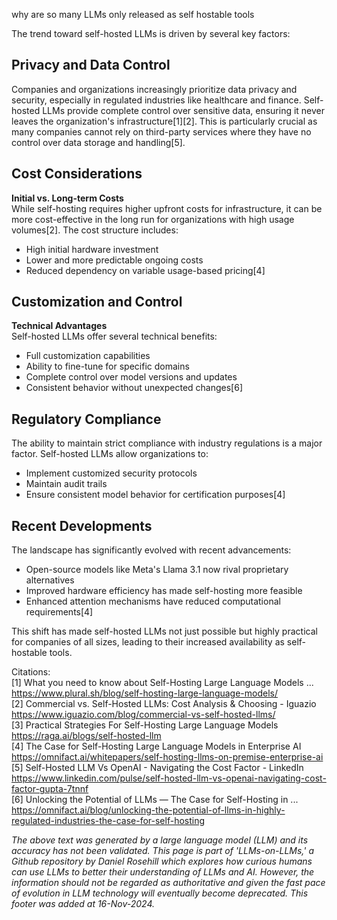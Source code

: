 why are so many LLMs only released as self hostable tools

The trend toward self-hosted LLMs is driven by several key factors:

## Privacy and Data Control

Companies and organizations increasingly prioritize data privacy and security, especially in regulated industries like healthcare and finance. Self-hosted LLMs provide complete control over sensitive data, ensuring it never leaves the organization's infrastructure\[1]\[2]. This is particularly crucial as many companies cannot rely on third-party services where they have no control over data storage and handling\[5].

## Cost Considerations

**Initial vs. Long-term Costs**\
While self-hosting requires higher upfront costs for infrastructure, it can be more cost-effective in the long run for organizations with high usage volumes\[2]. The cost structure includes:

- High initial hardware investment
- Lower and more predictable ongoing costs
- Reduced dependency on variable usage-based pricing\[4]

## Customization and Control

**Technical Advantages**\
Self-hosted LLMs offer several technical benefits:

- Full customization capabilities
- Ability to fine-tune for specific domains
- Complete control over model versions and updates
- Consistent behavior without unexpected changes\[6]

## Regulatory Compliance

The ability to maintain strict compliance with industry regulations is a major factor. Self-hosted LLMs allow organizations to:

- Implement customized security protocols
- Maintain audit trails
- Ensure consistent model behavior for certification purposes\[4]

## Recent Developments

The landscape has significantly evolved with recent advancements:

- Open-source models like Meta's Llama 3.1 now rival proprietary alternatives
- Improved hardware efficiency has made self-hosting more feasible
- Enhanced attention mechanisms have reduced computational requirements\[4]

This shift has made self-hosted LLMs not just possible but highly practical for companies of all sizes, leading to their increased availability as self-hostable tools.

Citations:\
\[1] What you need to know about Self-Hosting Large Language Models ... <https://www.plural.sh/blog/self-hosting-large-language-models/>\
\[2] Commercial vs. Self-Hosted LLMs: Cost Analysis & Choosing - Iguazio <https://www.iguazio.com/blog/commercial-vs-self-hosted-llms/>\
\[3] Practical Strategies For Self-Hosting Large Language Models <https://raga.ai/blogs/self-hosted-llm>\
\[4] The Case for Self-Hosting Large Language Models in Enterprise AI <https://omnifact.ai/whitepapers/self-hosting-llms-on-premise-enterprise-ai>\
\[5] Self-Hosted LLM Vs OpenAI - Navigating the Cost Factor - LinkedIn <https://www.linkedin.com/pulse/self-hosted-llm-vs-openai-navigating-cost-factor-gupta-7tnnf>\
\[6] Unlocking the Potential of LLMs — The Case for Self-Hosting in ... <https://omnifact.ai/blog/unlocking-the-potential-of-llms-in-highly-regulated-industries-the-case-for-self-hosting>

*The above text was generated by a large language model (LLM) and its accuracy has not been validated. This page is part of 'LLMs-on-LLMs,' a Github repository by Daniel Rosehill which explores how curious humans can use LLMs to better their understanding of LLMs and AI. However, the information should not be regarded as authoritative and given the fast pace of evolution in LLM technology will eventually become deprecated. This footer was added at 16-Nov-2024.*


